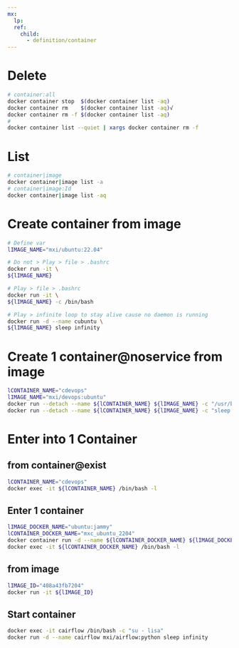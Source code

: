 ```yaml
---
mx:  
  lp:
  ref:
    child: 
      - definition/container
---
```




# Delete

```bash
# container:all
docker container stop  $(docker container list -aq)
docker container rm    $(docker container list -aq)√
docker container rm -f $(docker container list -aq)
#
docker container list --quiet | xargs docker container rm -f

```
# List

```bash
# container|image
docker container|image list -a
# container|image:Id
docker container|image list -aq
```


# Create container from image
```bash
# Define var
lIMAGE_NAME="mxi/ubuntu:22.04"

# Do not > Play > file > .bashrc
docker run -it \
${lIMAGE_NAME}

# Play > file > .bashrc
docker run -it \
${lIMAGE_NAME} -c /bin/bash

# Play > infinite loop to stay alive cause no daemon is running
docker run -d --name cubuntu \
${lIMAGE_NAME} sleep infinity

```

# Create 1 container@noservice from image
```bash
lCONTAINER_NAME="cdevops"
lIMAGE_NAME="mxi/devops:ubuntu"
docker run --detach --name ${lCONTAINER_NAME} ${lIMAGE_NAME} -c "/usr/bin/sleep infinity"
docker run --detach --name ${lCONTAINER_NAME} ${lIMAGE_NAME} -c "sleep infinity"
```

# Enter into 1 Container
## from container@exist
```bash
lCONTAINER_NAME="cdevops"
docker exec -it ${lCONTAINER_NAME} /bin/bash -l
```

## Enter 1 container
```bash
lIMAGE_DOCKER_NAME="ubuntu:jammy"
lCONTAINER_DOCKER_NAME="mxc_ubuntu_2204"
docker container run -d --name ${lCONTAINER_DOCKER_NAME} ${lIMAGE_DOCKER_NAME}
docker exec -it ${lCONTAINER_DOCKER_NAME} /bin/bash -l
```

## from image
```bash
lIMAGE_ID="408a43fb7204"
docker run -it ${lIMAGE_ID}
```

## Start container
```bash
docker exec -it cairflow /bin/bash -c "su - lisa"
docker run -d --name cairflow mxi/airflow:python sleep infinity
```